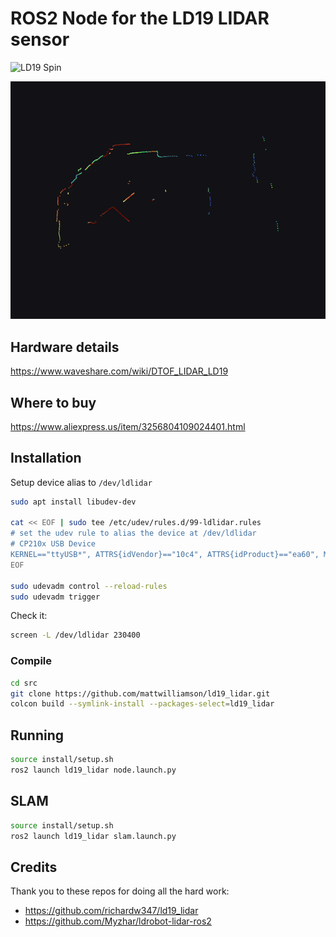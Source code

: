# ROS2 Node for the LD19 LIDAR sensor

![LD19 Spin](images/ld19.gif)

![LD19 Scan](images/ld19_scan.gif)

## Hardware details

<https://www.waveshare.com/wiki/DTOF_LIDAR_LD19>

## Where to buy

<https://www.aliexpress.us/item/3256804109024401.html>

## Installation

Setup device alias to `/dev/ldlidar`

```sh
sudo apt install libudev-dev

cat << EOF | sudo tee /etc/udev/rules.d/99-ldlidar.rules
# set the udev rule to alias the device at /dev/ldlidar
# CP210x USB Device
KERNEL=="ttyUSB*", ATTRS{idVendor}=="10c4", ATTRS{idProduct}=="ea60", MODE:="0777", SYMLINK+="ldlidar"
EOF

sudo udevadm control --reload-rules
sudo udevadm trigger
```

Check it:

```sh
screen -L /dev/ldlidar 230400
```

### Compile

```sh
cd src
git clone https://github.com/mattwilliamson/ld19_lidar.git
colcon build --symlink-install --packages-select=ld19_lidar
```

## Running

```sh
source install/setup.sh
ros2 launch ld19_lidar node.launch.py
```

## SLAM

```sh
source install/setup.sh
ros2 launch ld19_lidar slam.launch.py
```

## Credits

Thank you to these repos for doing all the hard work:

- <https://github.com/richardw347/ld19_lidar>
- <https://github.com/Myzhar/ldrobot-lidar-ros2>
